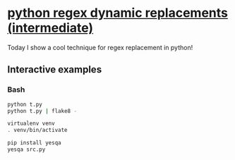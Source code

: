 # [python regex dynamic replacements (intermediate)](https://youtu.be/o_PD7AAbs4U)

Today I show a cool technique for regex replacement in python!

## Interactive examples

### Bash

```bash
python t.py
python t.py | flake8 -

virtualenv venv
. venv/bin/activate

pip install yesqa
yesqa src.py
```
